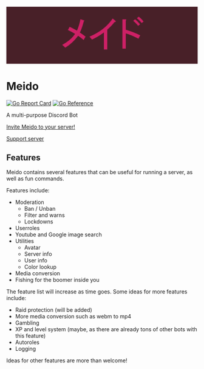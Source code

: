 ![Meido Logo](./assets/header.png)

# Meido

[![Go Report Card](https://goreportcard.com/badge/github.com/intrntsrfr/meido)](https://goreportcard.com/report/github.com/intrntsrfr/meido)
[![Go Reference](https://pkg.go.dev/badge/github.com/intrntsrfr/meido.svg)](https://pkg.go.dev/github.com/intrntsrfr/meido)

A multi-purpose Discord Bot

[Invite Meido to your server!](https://discordapp.com/oauth2/authorize?client_id=394162399348785152&scope=bot)

[Support server](https://discord.gg/KgMEGK3)

## Features

Meido contains several features that can be useful for running a server, as well as fun commands.

Features include:

* Moderation
  * Ban / Unban
  * Filter and warns
  * Lockdowns
* Userroles
* Youtube and Google image search
* Utilities
  * Avatar
  * Server info
  * User info
  * Color lookup
* Media conversion
* Fishing for the boomer inside you

The feature list will increase as time goes.
Some ideas for more features include:

* Raid protection (will be added)
* More media conversion such as webm to mp4
* Gambling
* XP and level system (maybe, as there are already tons of other bots with this feature)
* Autoroles
* Logging

Ideas for other features are more than welcome!
